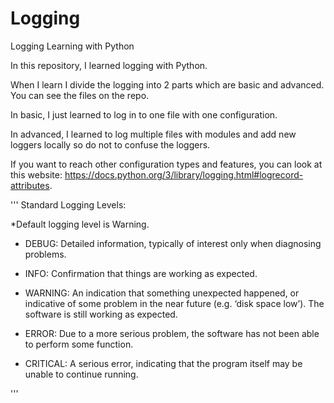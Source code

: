 # Logging
Logging Learning with Python

In this repository, I learned logging with Python. 

When I learn I divide the logging into 2 parts which are basic and advanced. You can see the files on the repo. 

In basic, I just learned to log in to one file with one configuration. 

In advanced, I learned to log multiple files with modules and add new loggers locally so do not to confuse the loggers.

If you want to reach other configuration types and features, you can look at this website: https://docs.python.org/3/library/logging.html#logrecord-attributes.


'''
Standard Logging Levels:

*Default logging level is Warning.

- DEBUG: Detailed information, typically of interest only when diagnosing problems.

- INFO: Confirmation that things are working as expected.

- WARNING: An indication that something unexpected happened, or indicative of some problem in the near future (e.g. ‘disk space low’). The software is still working as expected.

- ERROR: Due to a more serious problem, the software has not been able to perform some function.

- CRITICAL: A serious error, indicating that the program itself may be unable to continue running.

'''
